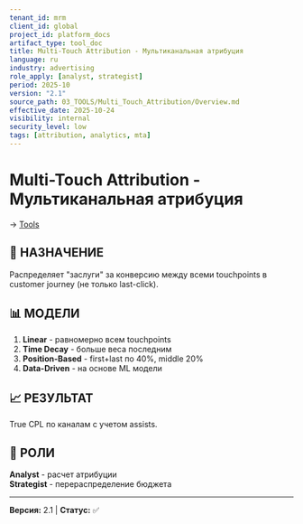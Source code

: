 ```yaml
---
tenant_id: mrm
client_id: global
project_id: platform_docs
artifact_type: tool_doc
title: Multi-Touch Attribution - Мультиканальная атрибуция
language: ru
industry: advertising
role_apply: [analyst, strategist]
period: 2025-10
version: "2.1"
source_path: 03_TOOLS/Multi_Touch_Attribution/Overview.md
effective_date: 2025-10-24
visibility: internal
security_level: low
tags: [attribution, analytics, mta]
---
```


# Multi-Touch Attribution - Мультиканальная атрибуция

→ [Tools](../_README.md)

## 🎯 НАЗНАЧЕНИЕ

Распределяет "заслуги" за конверсию между всеми touchpoints в customer journey (не только last-click).

## 📊 МОДЕЛИ

1. **Linear** - равномерно всем touchpoints
2. **Time Decay** - больше веса последним
3. **Position-Based** - first+last по 40%, middle 20%
4. **Data-Driven** - на основе ML модели

## 📈 РЕЗУЛЬТАТ

True CPL по каналам с учетом assists.

## 👥 РОЛИ

**Analyst** - расчет атрибуции  
**Strategist** - перераспределение бюджета

---

**Версия:** 2.1 | **Статус:** ✅


